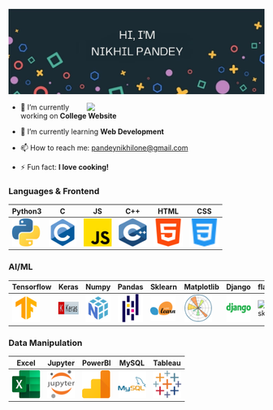 
![Nikhil Pandey's GitHub Banner](assets/svg/profile_/banner.jpg)

<img src="https://raw.githubusercontent.com/sanjay-kv/sanjay-kv/main/Assets/illustration.png" min-width="300px" max-width="300px" width="350px" align="right">

- 🔭 I’m currently working on **College Website**

- 🌱 I’m currently learning **Web Development**

- 📫 How to reach me: [pandeynikhilone@gmail.com](mailto:pandeynikhilone@gmail.com)

- ⚡ Fun fact: **I love cooking!**


<div>



### Languages & Frontend

| Python3 | C | JS | C++ | HTML | CSS |
|----------|----------|----------|-------|-------|------|
| <img src="assets/svg/icons/python.svg" title="Python"  alt="Python" width="55" height="55"/> |  <img src="assets/svg/icons/c.svg" title="C"  alt="C" width="55" height="55"/> |  <img src="assets/svg/icons/js.png" title="JavaScript" alt="JavaScript" width="55" height="55"/> |  <img src="assets/svg/icons/c++.svg" title="Cpp" alt="Cpp" width="55" height="55"/> |  <img src="assets/svg/icons/html-5.png" title="html" alt="html" width="57" height="55"/>| <img src="assets/svg/icons/css.svg" title="html" alt="html" width="57" height="55"/>| 

### AI/ML

| Tensorflow | Keras | Numpy | Pandas | Sklearn | Matplotlib | Django | flask |
|----------|----------|----------|----------|----------|----------|----------|----------|
|  <img src="assets/svg/icons/tensorflow.svg" title="Tensorflow"  alt="Tensorflow" width="55" height="55"/>|  <img src="assets/svg/icons/keras.png" title="Keras"  alt="Keras" width="" height="25"/>|  <img src="assets/svg/icons/numpy.svg" title="Numpy" alt="Numpy" width="55" height="55"/>|  <img src="assets/svg/icons/pandas.svg" title="Pandas" alt="Pandas" width="55" height="55"/>|  <img src="assets/svg/icons/scikit.svg" title="sklearn" alt="sklearn" width="" height="50"/>|  <img src="assets/svg/icons/matplotlib.svg" title="mpl" alt="mpl" width="55" height="55"/>| <img src="assets/svg/icons/django.png" title="Django" alt="Django" width="55" height="55"/>|<img src="https://nordicapis.com/wp-content/uploads/How-to-Create-an-API-Using-The-Flask-Framework.png" title="flask" alt="flask" width="65"/>

### Data Manipulation

| Excel | Jupyter | PowerBI | MySQL | Tableau |
|----------|----------|----------|----------|----------|
|<img src="assets/svg/icons/excel.svg" title="Excel" alt="Excel" width="55" height="55"/>|<img src="assets/svg/icons/jupyter.svg" title="Jupyter" alt="Jupyter" width="55" height="55"/>|<img src="assets/svg/icons/PowerBI.svg" title="PowerBI" alt="PowerBI" width="55" height="55"/>|<img src="assets/svg/icons/mysql.svg" title="MySQL" alt="MySQL" width="55" height="55"/>|<img src="assets/svg/icons/tableau.svg" title="Tableau" alt="Tableau" width="55" height="55"/>|

<!-- ### Environments, Testing, Other

| nodejs | Git | Docker | Pytest | Swagger | Postman | Virtual Box| HardHat |
|----------|----------|----------|----------|----------|----------|----------|----------|
|<img src="" title="nodejs" alt="NodeJS" width="55" height="55"/>|<img src="" title="Git" alt="Git" width="55" height="55"/>|<img src="" title="Docker" alt="Docker" width="55" height="55"/>|<img src="" title="pytest" alt="pytest" width="55" height="55"/>|  <img src="" title="Swagger" alt="Swagger" width="55" height="55"/>|  <img src="" title="Postman" alt="Postman" width="55" height="55"/>|<img src="" title="Postman" alt="Postman" width="80" height="55"/>| <img src="" title="Swagger" alt="Swagger" width="55" height="55"/>|

### OS: ❤️ (linux one love)

| Linux | Ubuntu | Kali |
|----------|----------|----------|
| <img src="" title="Linux" alt="Linux" width="55" height="55"/> | <img src="" title="Ubuntu" alt="Ubuntu" width="55" height="55"/> | <img src="" title="Linux" alt="Linux" width="55" height="55"/> | -->
</div>
